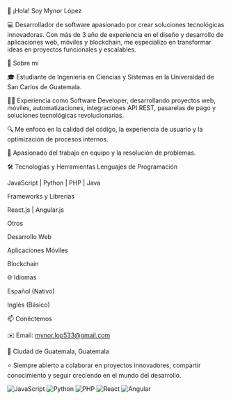 👋 ¡Hola! Soy Mynor López

💻 Desarrollador de software apasionado por crear soluciones tecnológicas innovadoras.
Con más de 3 año de experiencia en el diseño y desarrollo de aplicaciones web, móviles y blockchain, me especializo en transformar ideas en proyectos funcionales y escalables.

🚀 Sobre mí

🎓 Estudiante de Ingeniería en Ciencias y Sistemas en la Universidad de San Carlos de Guatemala.

👨‍💻 Experiencia como Software Developer, desarrollando proyectos web, móviles, automatizaciones, integraciones API REST, pasarelas de pago y soluciones tecnológicas revolucionarias.

🔍 Me enfoco en la calidad del código, la experiencia de usuario y la optimización de procesos internos.

🤝 Apasionado del trabajo en equipo y la resolución de problemas.

🛠️ Tecnologías y Herramientas
Lenguajes de Programación

JavaScript | Python | PHP | Java 

Frameworks y Librerías

React.js | Angular.js

Otros

Desarrollo Web

Aplicaciones Móviles

Blockchain

🌐 Idiomas

Español (Nativo)

Inglés (Básico)

📫 Conéctemos

✉️ Email: mynor.lop533@gmail.com

📍 Ciudad de Guatemala, Guatemala

⭐️ Siempre abierto a colaborar en proyectos innovadores, compartir conocimiento y seguir creciendo en el mundo del desarrollo.

![JavaScript](https://img.shields.io/badge/JavaScript-F7DF1E?style=for-the-badge&logo=javascript&logoColor=black)
![Python](https://img.shields.io/badge/Python-3776AB?style=for-the-badge&logo=python&logoColor=white)
![PHP](https://img.shields.io/badge/PHP-777BB4?style=for-the-badge&logo=php&logoColor=white)
![React](https://img.shields.io/badge/React-20232A?style=for-the-badge&logo=react&logoColor=61DAFB)
![Angular](https://img.shields.io/badge/Angular-DD0031?style=for-the-badge&logo=angular&logoColor=white)


